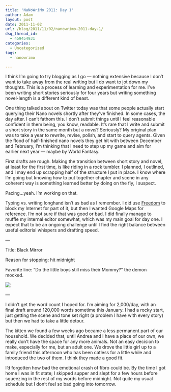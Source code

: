 ```yaml
---
title: 'NaNoWriMo 2011: Day 1'
author: Adam
layout: post
date: 2011-11-02
url: /blog/2011/11/02/nanowrimo-2011-day-1/
dsq_thread_id:
  - 459454931
categories:
  - Uncategorized
tags:
  - nanowrimo

---
```

I think I&#8217;m going to try blogging as I go &#8212; nothing extensive because I don&#8217;t want to take away from the real writing but I do want to jot down my thoughts. This is a process of learning and experimentation for me. I&#8217;ve been writing short stories seriously for four years but writing something novel-length is a different kind of beast.

One thing talked about on Twitter today was that some people actually start querying their Nano novels shortly after they&#8217;ve finished. In some cases, the day after. I can&#8217;t fathom this. I don&#8217;t submit things until I feel reasonable confident in them being, you know, readable. It&#8217;s rare that I write and submit a short story in the same month but a _novel_? Seriously? My original plan was to take a year to rewrite, revise, polish, and start to query agents. Given the flood of half-finished nano novels they get hit with between December and February, I&#8217;m thinking that I need to step up my game and aim for earlier next year &#8212; maybe by World Fantasy.

First drafts are rough. Making the transition between short story and novel, at least for the first time, is like riding in a rock tumbler. I planned, I outlined, and I may end up scrapping half of the structure I put in place. I know where I&#8217;m going but knowing how to put together chapter and scene in any coherent way is something learned better by doing on the fly, I suspect.

Pacing&#8230;yeah. I&#8217;m working on that.

Typing vs. writing longhand isn&#8217;t as bad as I remember. I did use [Freedom][1] to block my Internet for part of it, but then I wanted Google Maps for reference. I&#8217;m not sure if that was good or bad. I did finally manage to muffle my internal editor somewhat, which was my main goal for day one. I expect that to be an ongoing challenge until I find the right balance between useful editorial whispers and drafting speed.

&#8212;
  
Title: Black Mirror
  
Reason for stopping: hit midnight
  
Favorite line: “Do the little boys still miss their Mommy?” the demon mocked.

![][2]

&#8212;

I didn&#8217;t get the word count I hoped for. I&#8217;m aiming for 2,000/day, with an final draft around 120,000 words sometime this January. I had a rocky start, just getting the scene and tone set right (a problem I have with every story) but then we had to take a little detour.

The kitten we found a few weeks ago became a less permanent part of our household. We decided that, until Andrea and I have a place of our own, we really don&#8217;t have the space for any more animals. Not an easy decision to make, especially for me, but an adult one. We drove the little girl up to a family friend this afternoon who has been catless for a little while and introduced the two of them. I think they made a good fit.

I&#8217;d forgotten how bad the emotional crash of fibro could be. By the time I got home I was in fit state; I skipped supper and slept for a few hours before squeezing in the rest of my words before midnight. Not quite my usual schedule but I don&#8217;t feel so bad going into tomorrow.

 [1]: http://macfreedom.com/
 [2]: http://picometer.writertopia.com/words=1325&target=50000